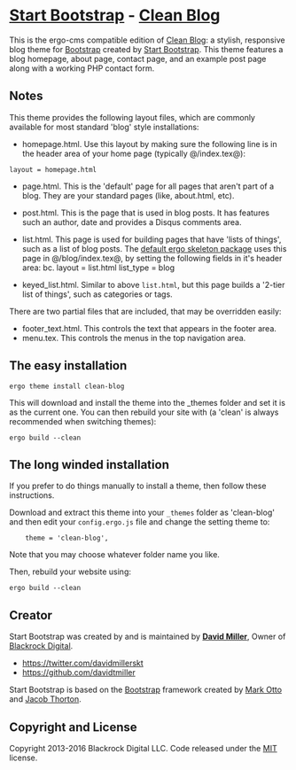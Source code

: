 # [Start Bootstrap](http://startbootstrap.com/) - [Clean Blog](http://startbootstrap.com/template-overviews/clean-blog/)

This is the ergo-cms compatible edition of [Clean Blog](http://startbootstrap.com/template-overviews/clean-blog/): a stylish, responsive blog theme for [Bootstrap](http://getbootstrap.com/) created by [Start Bootstrap](http://startbootstrap.com/). This theme features a blog homepage, about page, contact page, and an example post page along with a working PHP contact form.

## Notes

This theme provides the following layout files, which are commonly available for most standard 'blog' style installations:

* homepage.html. Use this layout by making sure the following line is in the header area of your home page (typically @/index.tex@):

```
layout = homepage.html
```

* page.html. This is the 'default' page for all pages that aren't part of a blog. They are your standard pages (like, about.html, etc).
* post.html. This is the page that is used in blog posts. It has features such an author, date and provides a Disqus comments area.
* list.html. This page is used for building pages that have 'lists of things', such as a list of blog posts. The [default ergo skeleton package](https://ergo-cms/ergo-skel) uses this page in @/blog/index.tex@, by setting the following fields in it's header area:
bc. layout = list.html
list_type = blog

* keyed_list.html. Similar to above `list.html`, but this page builds a '2-tier list of things', such as categories or tags.

There are two partial files that are included, that may be overridden easily:

* footer_text.html. This controls the text that appears in the footer area.
* menu.tex. This controls the menus in the top navigation area.


## The easy installation

```
ergo theme install clean-blog
```

This will download and install the theme into the _themes folder and set it is as the current one. You can then rebuild your site with (a 'clean' is always recommended when switching themes):

```
ergo build --clean
```

## The long winded installation

If you prefer to do things manually to install a theme, then follow these instructions.

Download and extract this theme into your `_themes` folder as 'clean-blog' and then edit your `config.ergo.js` file and change the setting theme to:

```
	theme = 'clean-blog',
```

Note that you may choose whatever folder name you like.

Then, rebuild your website using:

```
ergo build --clean
```



## Creator

Start Bootstrap was created by and is maintained by **[David Miller](http://davidmiller.io/)**, Owner of [Blackrock Digital](http://blackrockdigital.io/).

* https://twitter.com/davidmillerskt
* https://github.com/davidtmiller

Start Bootstrap is based on the [Bootstrap](http://getbootstrap.com/) framework created by [Mark Otto](https://twitter.com/mdo) and [Jacob Thorton](https://twitter.com/fat).

## Copyright and License

Copyright 2013-2016 Blackrock Digital LLC. Code released under the [MIT](https://github.com/BlackrockDigital/startbootstrap-clean-blog/blob/gh-pages/LICENSE) license.